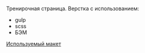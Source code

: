 Тренирочная страница.
Верстка с использованием:
- gulp
- scss
- БЭМ

[Используемый макет](https://www.figma.com/file/MEKCmlgypP6jUGlObpzLGG/Medical)
